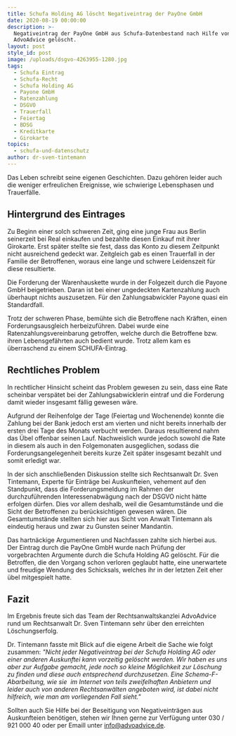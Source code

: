 ```yaml
---
title: Schufa Holding AG löscht Negativeintrag der PayOne GmbH
date: 2020-08-19 00:00:00
description: >-
  Negativeintrag der PayOne GmbH aus Schufa-Datenbestand nach Hilfe von
  AdvoAdvice gelöscht.
layout: post
style_id: post
image: /uploads/dsgvo-4263955-1280.jpg
tags:
  - Schufa Eintrag
  - Schufa-Recht
  - Schufa Holding AG
  - Payone GmbH
  - Ratenzahlung
  - DSGVO
  - Trauerfall
  - Feiertag
  - BDSG
  - Kreditkarte
  - Girokarte
topics:
  - schufa-und-datenschutz
author: dr-sven-tintemann
---
```


Das Leben schreibt seine eigenen Geschichten. Dazu gehören leider auch die weniger erfreulichen Ereignisse, wie schwierige Lebensphasen und Trauerfälle.

## Hintergrund des Eintrages

Zu Beginn einer solch schweren Zeit, ging eine junge Frau aus Berlin seinerzeit bei Real einkaufen und bezahlte diesen Einkauf mit ihrer Girokarte. Erst später stellte sie fest, dass das Konto zu diesem Zeitpunkt nicht ausreichend gedeckt war. Zeitgleich gab es einen Trauerfall in der Familie der Betroffenen, woraus eine lange und schwere Leidenszeit für diese resultierte.&nbsp;

Die Forderung der Warenhauskette wurde in der Folgezeit durch die Payone GmbH beigetrieben. Daran ist bei einer ungedeckten Kartenzahlung auch überhaupt nichts auszusetzen. Für den Zahlungsabwickler Payone quasi ein Standardfall.

Trotz der schweren Phase, bemühte sich die Betroffene nach Kräften, einen Forderungsausgleich herbeizuführen. Dabei wurde eine Ratenzahlungsvereinbarung getroffen, welche durch die Betroffene bzw. ihren Lebensgefährten auch bedient wurde. Trotz allem kam es überraschend zu einem SCHUFA-Eintrag.&nbsp;

## Rechtliches Problem

In rechtlicher Hinsicht scheint das Problem gewesen zu sein, dass eine Rate scheinbar verspätet bei der Zahlungsabwicklerin eintraf und die Forderung damit wieder insgesamt fällig gewesen wäre.

Aufgrund der Reihenfolge der Tage (Feiertag und Wochenende) konnte die Zahlung bei der Bank jedoch erst am vierten und nicht bereits innerhalb der ersten drei Tage des Monats verbucht werden. Daraus resultierend nahm das Übel offenbar seinen Lauf. Nachweislich wurde jedoch sowohl die Rate in diesem als auch in den Folgemonaten ausgeglichen, sodass die Forderungsangelegenheit bereits kurze Zeit später insgesamt bezahlt und somit erledigt war.

In der sich anschlie&szlig;enden Diskussion stellte sich Rechtsanwalt Dr. Sven Tintemann, Experte für Einträge bei Auskunfteien, vehement auf den Standpunkt, dass die Forderungsmeldung im Rahmen der durchzuführenden Interessenabwägung nach der DSGVO nicht hätte erfolgen dürfen. Dies vor allem deshalb, weil die Gesamtumstände und die Sicht der Betroffenen zu berücksichtigen gewesen wären. Die Gesamtumstände stellten sich hier aus Sicht von Anwalt Tintemann als eindeutig heraus und zwar zu Gunsten seiner Mandantin.

Das hartnäckige Argumentieren und Nachfassen zahlte sich hierbei aus. Der Eintrag durch die PayOne GmbH wurde nach Prüfung der vorgebrachten Argumente durch die Schufa Holding AG gelöscht. Für die Betroffen, die den Vorgang schon verloren geglaubt hatte, eine unerwartete und freudige Wendung des Schicksals, welches ihr in der letzten Zeit eher übel mitgespielt hatte.&nbsp;

## Fazit

Im Ergebnis freute sich das Team der Rechtsanwaltskanzlei AdvoAdvice rund um Rechtsanwalt Dr. Sven Tintemann sehr über den erreichten Löschungserfolg.

Dr. Tintemann fasste mit Blick auf die eigene Arbeit die Sache wie folgt zusammen:&nbsp;*"Nicht jeder Negativeintrag bei der Schufa Holding AG oder einer anderen Auskunftei kann vorzeitig gelöscht werden. Wir haben es uns aber zur Aufgabe gemacht, jede noch so kleine Möglichkeit zur Löschung zu finden und diese auch entsprechend durchzusetzen. Eine Schema-F-Abarbeitung, wie sie&nbsp; im Internet von teils zweifelhaften Anbietern und leider auch von anderen Rechtsanwälten angeboten wird, ist dabei nicht hilfreich, wie man am vorliegenden Fall sieht."*

Sollten auch Sie Hilfe bei der Beseitigung von Negativeinträgen aus Auskunfteien benötigen, stehen wir Ihnen gerne zur Verfügung unter 030 / 921 000 40 oder per Emaill unter info@advoadvice.de.

&nbsp;